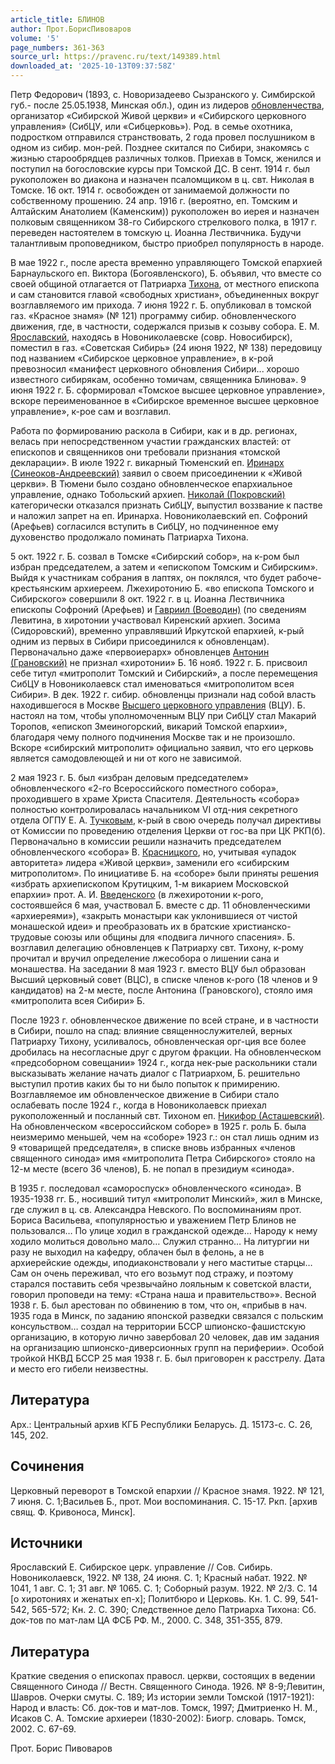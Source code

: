 ```yaml
---
article_title: БЛИНОВ
author: Прот.БорисПивоваров
volume: '5'
page_numbers: 361-363
source_url: https://pravenc.ru/text/149389.html
downloaded_at: '2025-10-13T09:37:58Z'
---
```


Петр Федорович (1893, с. Новоризадеево Сызранского у. Симбирской губ.- после 25.05.1938, Минская обл.), один из лидеров [обновленчества](https://pravenc.ru/text/обновленчество.html), организатор «Сибирской Живой церкви» и «Сибирского церковного управления» (СибЦУ, или «Сибцерковь»). Род. в семье охотника, подростком отправился странствовать, 2 года провел послушником в одном из сибир. мон-рей. Позднее скитался по Сибири, знакомясь с жизнью старообрядцев различных толков. Приехав в Томск, женился и поступил на богословские курсы при Томской ДС. В сент. 1914 г. был рукоположен во диакона и назначен псаломщиком в ц. свт. Николая в Томске. 16 окт. 1914 г. освобожден от занимаемой должности по собственному прошению. 24 апр. 1916 г. (вероятно, еп. Томским и Алтайским Анатолием (Каменским)) рукоположен во иерея и назначен полковым священником 38-го Сибирского стрелкового полка, в 1917 г. переведен настоятелем в томскую ц. Иоанна Лествичника. Будучи талантливым проповедником, быстро приобрел популярность в народе.

В мае 1922 г., после ареста временно управляющего Томской епархией Барнаульского еп. Виктора (Богоявленского), Б. объявил, что вместе со своей общиной отлагается от Патриарха [Тихона](https://pravenc.ru/text/Тихон.html), от местного епископа и сам становится главой «свободных христиан», объединенных вокруг возглавляемого им прихода. 7 июня 1922 г. Б. опубликовал в томской газ. «Красное знамя» (№ 121) программу сибир. обновленческого движения, где, в частности, содержался призыв к созыву собора. Е. М. [Ярославский](https://pravenc.ru/text/Ярославский.html), находясь в Новониколаевске (совр. Новосибирск), поместил в газ. «Советская Сибирь» (24 июня 1922, № 138) передовицу под названием «Сибирское церковное управление», в к-рой превозносил «манифест церковного обновления Сибири... хорошо известного сибирякам, особенно томичам, священника Блинова». 9 июня 1922 г. Б. сформировал «Томское высшее церковное управление», вскоре переименованное в «Сибирское временное высшее церковное управление», к-рое сам и возглавил.

Работа по формированию раскола в Сибири, как и в др. регионах, велась при непосредственном участии гражданских властей: от епископов и священников они требовали признания «томской декларации». В июле 1922 г. викарный Тюменский еп. [Иринарх (Синеоков-Андреевский)](<https://pravenc.ru/text/Иринарх (Синеоков-Андреевский).html>) заявил о своем присоединении к «Живой церкви». В Тюмени было создано обновленческое епархиальное управление, однако Тобольский архиеп. [Николай (Покровский)](<https://pravenc.ru/text/Николай (Покровский).html>) категорически отказался признать СибЦУ, выпустил воззвание к пастве и наложил запрет на еп. Иринарха. Новониколаевский еп. Софроний (Арефьев) согласился вступить в СибЦУ, но подчиненное ему духовенство продолжало поминать Патриарха Тихона.

5 окт. 1922 г. Б. созвал в Томске «Сибирский собор», на к-ром был избран председателем, а затем и «епископом Томским и Сибирским». Выйдя к участникам собрания в лаптях, он поклялся, что будет рабоче-крестьянским архиереем. Лжехиротонию Б. «во епископа Томского и Сибирского» совершили 8 окт. 1922 г. в ц. Иоанна Лествичника епископы Софроний (Арефьев) и [Гавриил (Воеводин)](<https://pravenc.ru/text/Гавриил (Воеводин).html>) (по сведениям Левитина, в хиротонии участвовал Киренский архиеп. Зосима (Сидоровский), временно управлявший Иркутской епархией, к-рый одним из первых в Сибири присоединился к обновленцам). Первоначально даже «первоиерарх» обновленцев [Антонин (Грановский)](https://pravenc.ru/text/Антонин.html) не признал «хиротонии» Б. 16 нояб. 1922 г. Б. присвоил себе титул «митрополит Томский и Сибирский», а после перемещения СибЦУ в Новониколаевск стал именоваться «митрополитом всея Сибири». В дек. 1922 г. сибир. обновленцы признали над собой власть находившегося в Москве [Высшего церковного управления](<https://pravenc.ru/text/Высшее Церковное Управление.html>) (ВЦУ). Б. настоял на том, чтобы уполномоченным ВЦУ при СибЦУ стал Макарий Торопов, «епископ Змеиногорский, викарий Томской епархии», благодаря чему полного подчинения Москве так и не произошло. Вскоре «сибирский митрополит» официально заявил, что его церковь является самодовлеющей и ни от кого не зависимой.

2 мая 1923 г. Б. был «избран деловым председателем» обновленческого «2-го Всероссийского поместного собора», проходившего в храме Христа Спасителя. Деятельность «собора» полностью контролировалась начальником VI отд-ния секретного отдела ОГПУ Е. А. [Тучковым](https://pravenc.ru/text/Тучков.html), к-рый в свою очередь получал директивы от Комиссии по проведению отделения Церкви от гос-ва при ЦК РКП(б). Первоначально в комиссии решили назначить председателем обновленческого «собора» В. [Красницкого](https://pravenc.ru/text/Красницкий.html), но, учитывая «упадок авторитета» лидера «Живой церкви», заменили его «сибирским митрополитом». По инициативе Б. на «соборе» были приняты решения «избрать архиепископом Крутицким, 1-м викарием Московской епархии» прот. А. И. [Введенского](https://pravenc.ru/text/Введенский.html) (в лжехиротонии к-рого, состоявшейся 6 мая, участвовал Б. вместе с др. 11 обновленческими «архиереями»), «закрыть монастыри как уклонившиеся от чистой монашеской идеи» и преобразовать их в братские христианско-трудовые союзы или общины для «подвига личного спасения». Б. возглавил делегацию обновленцев к Патриарху свт. Тихону, к-рому прочитал и вручил определение лжесобора о лишении сана и монашества. На заседании 8 мая 1923 г. вместо ВЦУ был образован Высший церковный совет (ВЦС), в списке членов к-рого (18 членов и 9 кандидатов) на 2-м месте, после Антонина (Грановского), стояло имя «митрополита всея Сибири» Б.

После 1923 г. обновленческое движение по всей стране, и в частности в Сибири, пошло на спад: влияние священнослужителей, верных Патриарху Тихону, усиливалось, обновленческая орг-ция все более дробилась на несогласные друг с другом фракции. На обновленческом «предсоборном совещании» 1924 г., когда нек-рые раскольники стали высказывать желание начать диалог с Патриархом, Б. решительно выступил против каких бы то ни было попыток к примирению. Возглавляемое им обновленческое движение в Сибири стало ослабевать после 1924 г., когда в Новониколаевск приехал рукоположенный и посланный свт. Тихоном еп. [Никифор (Асташевский)](<https://pravenc.ru/text/Никифор (Асташевский).html>). На обновленческом «всероссийском соборе» в 1925 г. роль Б. была неизмеримо меньшей, чем на «соборе» 1923 г.: он стал лишь одним из 9 «товарищей председателя», в списке вновь избранных «членов священного синода» имя «митрополита Петра Сибирского» стояло на 12-м месте (всего 36 членов), Б. не попал в президиум «синода».

В 1935 г. последовал «самороспуск» обновленческого «синода». В 1935-1938 гг. Б., носивший титул «митрополит Минский», жил в Минске, где служил в ц. св. Александра Невского. По воспоминаниям прот. Бориса Васильева, «популярностью и уважением Петр Блинов не пользовался… По улице ходил в гражданской одежде... Народу к нему ходило молиться довольно мало… Служил странно… На литургии ни разу не выходил на кафедру, облачен был в фелонь, а не в архиерейские одежды, иподиаконствовали у него маститые старцы… Сам он очень переживал, что его возьмут под стражу, и поэтому старался поставить себя чрезвычайно лояльным к советской власти, говорил проповеди на тему: «Страна наша и правительство»». Весной 1938 г. Б. был арестован по обвинению в том, что он, «прибыв в нач. 1935 года в Минск, по заданию японской разведки связался с польским консульством… создал на территории БССР шпионско-фашистскую организацию, в которую лично завербовал 20 человек, дав им задания на организацию шпионско-диверсионных групп на периферии». Особой тройкой НКВД БССР 25 мая 1938 г. Б. был приговорен к расстрелу. Дата и место его гибели неизвестны.

## Литература

Арх.: Центральный архив КГБ Республики Беларусь. Д. 15173-с. С. 26, 145, 202.

## Сочинения

Церковный переворот в Томской епархии // Красное знамя. 1922. № 121, 7 июня. С. 1;Васильев Б., прот. Мои воспоминания. С. 15-17. Ркп. [архив свящ. Ф. Кривоноса, Минск].

## Источники

Ярославский Е. Сибирское церк. управление // Сов. Сибирь. Новониколаевск, 1922. № 138, 24 июня. С. 1; Красный набат. 1922. № 1041, 1 авг. С. 1; 31 авг. № 1065. С. 1; Соборный разум. 1922. № 2/3. С. 14 [о хиротониях и женатых еп-х]; Политбюро и Церковь. Кн. 1. C. 99, 541-542, 565-572; Кн. 2. С. 390; Следственное дело Патриарха Тихона: Сб. док-тов по мат-лам ЦА ФСБ РФ. М., 2000. С. 348, 351-355, 879.

## Литература

Краткие сведения о епископах правосл. церкви, состоящих в ведении Священного Синода // Вестн. Священного Синода. 1926. № 8-9;Левитин, Шавров. Очерки смуты. С. 189; Из истории земли Томской (1917-1921): Народ и власть: Сб. док-тов и мат-лов. Томск, 1997; Дмитриенко Н. М., Исаков С. А. Томские архиереи (1830-2002): Биогр. словарь. Томск, 2002. С. 67-69.

Прот.  Борис   Пивоваров
